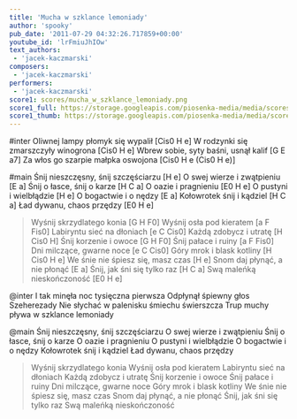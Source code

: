 ```yaml
---
title: 'Mucha w szklance lemoniady'
author: 'spooky'
pub_date: '2011-07-29 04:32:26.717859+00:00'
youtube_id: 'lrFmiuJhIOw'
text_authors:
 - 'jacek-kaczmarski'
composers:
 - 'jacek-kaczmarski'
performers:
 - 'jacek-kaczmarski'
score1: scores/mucha_w_szklance_lemoniady.png
score1_full: https://storage.googleapis.com/piosenka-media/media/scores/mucha_w_szklance_lemoniady.png
score1_thumb: https://storage.googleapis.com/piosenka-media/media/scores/mucha_w_szklance_lemoniady.png.180x0_q85_upscale.jpg
---
```


#inter
Oliwnej lampy płomyk się wypalił [Cis0 H e]
W rodzynki się zmarszczyły winogrona [Cis0 H e]
Wbrew sobie, syty baśni, usnął kalif [G E a7]
Za włos go szarpie małpka oswojona [Cis0 H e (Cis0 H e)]

#main
Śnij nieszczęsny, śnij szczęściarzu [H e]
O swej wierze i zwątpieniu [E a]
Śnij o łasce, śnij o karze [H C a]
O oazie i pragnieniu [E0 H e]
O pustyni i wielbłądzie [H e]
O bogactwie i o nędzy [E a]
Kołowrotek śnij i kądziel [H C a]
Ład dywanu, chaos przędzy [E0 H e]
>Wyśnij skrzydlatego konia [G H F0]
>Wyśnij osła pod kieratem [a F Fis0]
>Labiryntu sieć na dłoniach [e C Cis0]
>Każdą zdobycz i utratę [H Cis0 H]
Śnij korzenie i owoce [G H F0]
Śnij pałace i ruiny [a F Fis0]
Dni milczące, gwarne noce [e C Cis0]
Góry mrok i blask kotliny [H Cis0 H e]
>We śnie nie śpiesz się, masz czas [H e]
>Snom daj płynąć, a nie płonąć [E a]
>Śnij, jak śni się tylko raz [H C a]
>Swą maleńką nieskończoność [E0 H e]

@inter
I tak minęła noc tysięczna pierwsza
Odpłynął śpiewny głos Szeherezady
Nie słychać w palenisku śmiechu świerszcza
Trup muchy pływa w szklance lemoniady

@main
Śnij nieszczęsny, śnij szczęściarzu
O swej wierze i zwątpieniu
Śnij o łasce, śnij o karze
O oazie i pragnieniu
O pustyni i wielbłądzie
O bogactwie i o nędzy
Kołowrotek śnij i kądziel
Ład dywanu, chaos przędzy
>Wyśnij skrzydlatego konia
>Wyśnij osła pod kieratem
>Labiryntu sieć na dłoniach
>Każdą zdobycz i utratę
Śnij korzenie i owoce
Śnij pałace i ruiny
Dni milczące, gwarne noce
Góry mrok i blask kotliny
>We śnie nie śpiesz się, masz czas
>Snom daj płynąć, a nie płonąć
>Śnij, jak śni się tylko raz
>Swą maleńką nieskończoność